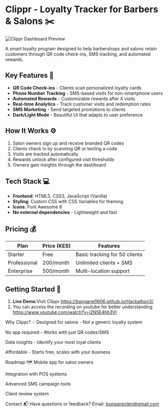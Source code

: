 # Clippr - Loyalty Tracker for Barbers & Salons ✂️

![Clippr Dashboard Preview](https://images.unsplash.com/photo-1595476108010-b4d1f102b1b1?ixlib=rb-4.0.3&ixid=M3wxMjA3fDB8MHxwaG90by1wYWdlfHx8fGVufDB8fHx8fA%3D%3D&auto=format&fit=crop&w=1200&q=80)

A smart loyalty program designed to help barbershops and salons retain customers through QR code check-ins, SMS tracking, and automated rewards.

## Key Features 🚀

- **QR Code Check-ins** - Clients scan personalized loyalty cards
- **Phone Number Tracking** - SMS-based visits for non-smartphone users
- **Automated Rewards** - Customizable rewards after X visits
- **Real-time Analytics** - Track customer visits and redemption rates
- **SMS Marketing** - Send targeted promotions to clients
- **Dark/Light Mode** - Beautiful UI that adapts to user preference

## How It Works ⚙️

1. Salon owners sign up and receive branded QR codes
2. Clients check in by scanning QR or texting a code
3. Visits are tracked automatically
4. Rewards unlock after configured visit thresholds
5. Owners gain insights through the dashboard

## Tech Stack 💻

- **Frontend**: HTML5, CSS3, JavaScript (Vanilla)
- **Styling**: Custom CSS with CSS Variables for theming
- **Icons**: Font Awesome 6
- **No external dependencies** - Lightweight and fast

## Pricing 💰

| Plan        | Price (KES) | Features                      |
|-------------|------------|-------------------------------|
| Starter     | Free       | Basic tracking for 50 clients |
| Professional| 200/month  | Unlimited clients + SMS       |
| Enterprise  | 500/month  | Multi-location support        |

## Getting Started 🏁

1. **Live Demo**:Visit Clippr https://bongane0606.github.io/Hackathon3/
2. You can access the recording on youtube for better understanding https://www.youtube.com/watch?v=j2N5E4hh3VI

Why Clippr? 💡
Designed for salons - Not a generic loyalty system

No app required - Works with just QR codes/SMS

Data insights - Identify your most loyal clients

Affordable - Starts free, scales with your business

Roadmap 🗺️
Mobile app for salon owners

Integration with POS systems

Advanced SMS campaign tools

Client review system

Contact 📬
Have questions or feedback?
Email: bonganeclen@gmail.com

